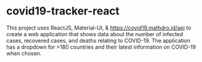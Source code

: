 # covid19-tracker-react
This project uses ReactJS, Material-UI, &amp; https://covid19.mathdro.id/api to create a web application that shows data about the number of infected cases, recovered cases, and deaths relating to COVID-19.  The application has a dropdown for >180 countries and their latest information on COVID-19 when chosen.

